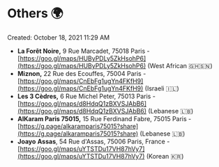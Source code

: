 # Others 🌍

Created: October 18, 2021 11:29 AM

- **La Forêt Noire,** 9 Rue Marcadet, 75018 Paris - [https://goo.gl/maps/HUByPDLy5ZkHsohP6](https://goo.gl/maps/HUByPDLy5ZkHsohP6) (West African 🇬🇭🇸🇳)
- **Miznon,** 22 Rue des Ecouffes, 75004 Paris - [https://goo.gl/maps/CnEbFg1ugYn4FKfH9](https://goo.gl/maps/CnEbFg1ugYn4FKfH9) (Israeli 🇮🇱)
- **Les 3 Cèdres,** 6 Rue Michel Peter, 75013 Paris - [https://goo.gl/maps/d8HdqQ1zBXVSJAbB6](https://goo.gl/maps/d8HdqQ1zBXVSJAbB6) (Lebanese 🇱🇧)
- **AlKaram Paris 75015,** 15 Rue Ferdinand Fabre, 75015 Paris - [https://g.page/alkaramparis75015?share](https://g.page/alkaramparis75015?share) (Lebanese 🇱🇧)
- **Joayo** **Assas**, 54 Rue d'Assas, 75006 Paris, France - [https://goo.gl/maps/uYTSTDu17VH87hVy7](https://goo.gl/maps/uYTSTDu17VH87hVy7) (Korean 🇰🇷)